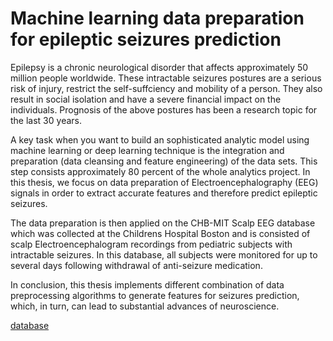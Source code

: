 # Machine learning data preparation for epileptic seizures prediction

Epilepsy is a chronic neurological disorder that affects approximately 50 million people worldwide.
These intractable seizures postures are a serious risk of injury, restrict the self-suffciency and mobility
of a person. They also result in social isolation and have a severe financial impact on the individuals.
Prognosis of the above postures has been a research topic for the last 30 years.

A key task when you want to build an sophisticated analytic model using machine learning or deep
learning technique is the integration and preparation (data cleansing and feature engineering) of the
data sets. This step consists approximately 80 percent of the whole analytics project. In this thesis,
we focus on data preparation of Electroencephalography (EEG) signals in order to extract accurate
features and therefore predict epileptic seizures.

The data preparation is then applied on the CHB-MIT Scalp EEG database which was collected at the
Childrens Hospital Boston and is consisted of scalp Electroencephalogram recordings from pediatric
subjects with intractable seizures. In this database, all subjects were monitored for up to several days
following withdrawal of anti-seizure medication.

In conclusion, this thesis implements different combination of data preprocessing algorithms to generate
features for seizures prediction, which, in turn, can lead to substantial advances of neuroscience.

[database](https://physionet.org/content/chbmit/1.0.0/)